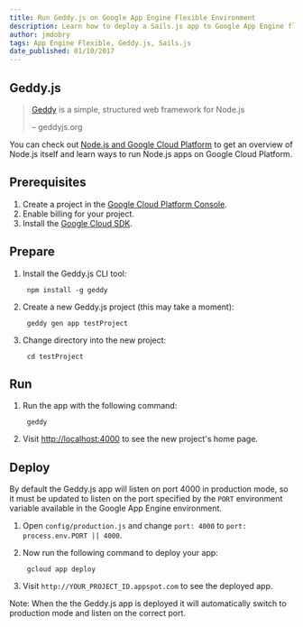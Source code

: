 ```yaml
---
title: Run Geddy.js on Google App Engine Flexible Environment
description: Learn how to deploy a Sails.js app to Google App Engine flexible environment.
author: jmdobry
tags: App Engine Flexible, Geddy.js, Sails.js
date_published: 01/10/2017
---
```

## Geddy.js

> [Geddy][geddy] is a simple, structured web framework for Node.js
>
> – geddyjs.org

You can check out [Node.js and Google Cloud Platform][nodejs-gcp] to get an
overview of Node.js itself and learn ways to run Node.js apps on Google Cloud
Platform.

## Prerequisites

1. Create a project in the [Google Cloud Platform Console](https://console.cloud.google.com/).
1. Enable billing for your project.
1. Install the [Google Cloud SDK](https://cloud.google.com/sdk/).

## Prepare

1. Install the Geddy.js CLI tool:

        npm install -g geddy

1. Create a new Geddy.js project (this may take a moment):

        geddy gen app testProject

1. Change directory into the new project:

        cd testProject

## Run

1. Run the app with the following command:

        geddy

1. Visit [http://localhost:4000](http://localhost:4000) to see the new project's
home page.

## Deploy

By default the Geddy.js app will listen on port 4000 in production mode, so it
must be updated to listen on the port specified by the `PORT` environment
variable available in the Google App Engine environment.

1. Open `config/production.js` and change `port: 4000` to `port: process.env.PORT || 4000`.

1. Now run the following command to deploy your app:

        gcloud app deploy

1. Visit `http://YOUR_PROJECT_ID.appspot.com` to see the deployed app.

Note: When the the Geddy.js app is deployed it will automatically switch to
production mode and listen on the correct port.

[geddy]: http://geddyjs.org/
[nodejs-gcp]: running-nodejs-on-google-cloud
